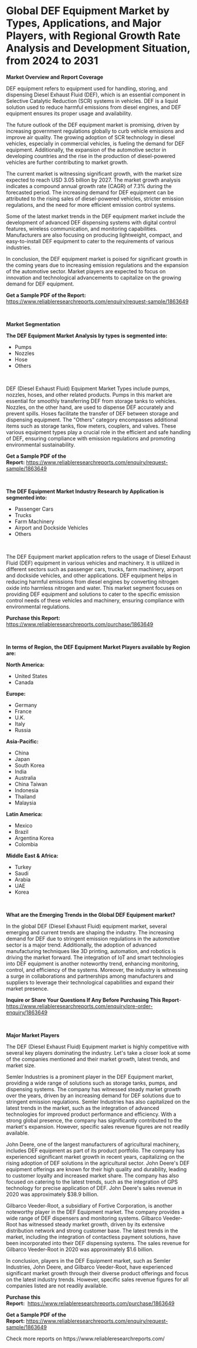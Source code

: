 <p><h1>Global DEF Equipment Market by Types, Applications, and Major Players, with Regional Growth Rate Analysis and Development Situation, from 2024 to 2031</h1></p><p><strong>Market Overview and Report Coverage</strong></p>
<p><p>DEF equipment refers to equipment used for handling, storing, and dispensing Diesel Exhaust Fluid (DEF), which is an essential component in Selective Catalytic Reduction (SCR) systems in vehicles. DEF is a liquid solution used to reduce harmful emissions from diesel engines, and DEF equipment ensures its proper usage and availability.</p><p>The future outlook of the DEF equipment market is promising, driven by increasing government regulations globally to curb vehicle emissions and improve air quality. The growing adoption of SCR technology in diesel vehicles, especially in commercial vehicles, is fueling the demand for DEF equipment. Additionally, the expansion of the automotive sector in developing countries and the rise in the production of diesel-powered vehicles are further contributing to market growth.</p><p>The current market is witnessing significant growth, with the market size expected to reach USD 3.05 billion by 2027. The market growth analysis indicates a compound annual growth rate (CAGR) of 7.3% during the forecasted period. The increasing demand for DEF equipment can be attributed to the rising sales of diesel-powered vehicles, stricter emission regulations, and the need for more efficient emission control systems.</p><p>Some of the latest market trends in the DEF equipment market include the development of advanced DEF dispensing systems with digital control features, wireless communication, and monitoring capabilities. Manufacturers are also focusing on producing lightweight, compact, and easy-to-install DEF equipment to cater to the requirements of various industries.</p><p>In conclusion, the DEF equipment market is poised for significant growth in the coming years due to increasing emission regulations and the expansion of the automotive sector. Market players are expected to focus on innovation and technological advancements to capitalize on the growing demand for DEF equipment.</p></p>
<p><strong>Get a Sample PDF of the Report:</strong> <a href="https://www.reliableresearchreports.com/enquiry/request-sample/1863649">https://www.reliableresearchreports.com/enquiry/request-sample/1863649</a></p>
<p>&nbsp;</p>
<p><strong>Market Segmentation</strong></p>
<p><strong>The DEF Equipment Market Analysis by types is segmented into:</strong></p>
<p><ul><li>Pumps</li><li>Nozzles</li><li>Hose</li><li>Others</li></ul></p>
<p>&nbsp;</p>
<p><p>DEF (Diesel Exhaust Fluid) Equipment Market Types include pumps, nozzles, hoses, and other related products. Pumps in this market are essential for smoothly transferring DEF from storage tanks to vehicles. Nozzles, on the other hand, are used to dispense DEF accurately and prevent spills. Hoses facilitate the transfer of DEF between storage and dispensing equipment. The "Others" category encompasses additional items such as storage tanks, flow meters, couplers, and valves. These various equipment types play a crucial role in the efficient and safe handling of DEF, ensuring compliance with emission regulations and promoting environmental sustainability.</p></p>
<p><strong>Get a Sample PDF of the Report:</strong>&nbsp;<a href="https://www.reliableresearchreports.com/enquiry/request-sample/1863649">https://www.reliableresearchreports.com/enquiry/request-sample/1863649</a></p>
<p>&nbsp;</p>
<p><strong>The DEF Equipment Market Industry Research by Application is segmented into:</strong></p>
<p><ul><li>Passenger Cars</li><li>Trucks</li><li>Farm Machinery</li><li>Airport and Dockside Vehicles</li><li>Others</li></ul></p>
<p>&nbsp;</p>
<p><p>The DEF Equipment market application refers to the usage of Diesel Exhaust Fluid (DEF) equipment in various vehicles and machinery. It is utilized in different sectors such as passenger cars, trucks, farm machinery, airport and dockside vehicles, and other applications. DEF equipment helps in reducing harmful emissions from diesel engines by converting nitrogen oxide into harmless nitrogen and water. This market segment focuses on providing DEF equipment and solutions to cater to the specific emission control needs of these vehicles and machinery, ensuring compliance with environmental regulations.</p></p>
<p><strong>Purchase this Report:</strong>&nbsp; <a href="https://www.reliableresearchreports.com/purchase/1863649">https://www.reliableresearchreports.com/purchase/1863649</a></p>
<p>&nbsp;</p>
<p><strong>In terms of Region, the DEF Equipment Market Players available by Region are:</strong></p>
<p>
    <p> <strong> North America: </strong>
        <ul>
            <li>United States</li>
            <li>Canada</li>
        </ul>
        </p> 
    <p> <strong> Europe: </strong>
        <ul>
            <li>Germany</li>
            <li>France</li>
            <li>U.K.</li>
            <li>Italy</li>
            <li>Russia</li>
        </ul>
        </p> 
    <p> <strong> Asia-Pacific: </strong>
        <ul>
            <li>China</li>
            <li>Japan</li>
            <li>South Korea</li>
            <li>India</li>
            <li>Australia</li>
            <li>China Taiwan</li>
            <li>Indonesia</li>
            <li>Thailand</li>
            <li>Malaysia</li>
        </ul>
        </p> 
    <p> <strong> Latin America: </strong>
        <ul>
            <li>Mexico</li>
            <li>Brazil</li>
            <li>Argentina Korea</li>
            <li>Colombia</li>
        </ul>
        </p> 
    <p> <strong> Middle East & Africa: </strong>
        <ul>
            <li>Turkey</li>
            <li>Saudi</li>
            <li>Arabia</li>
            <li>UAE</li>
            <li>Korea</li>
        </ul>
    </p>
    </p>
<p>&nbsp;</p>
<p><strong>What are the Emerging Trends in the Global DEF Equipment market?</strong></p>
<p><p>In the global DEF (Diesel Exhaust Fluid) equipment market, several emerging and current trends are shaping the industry. The increasing demand for DEF due to stringent emission regulations in the automotive sector is a major trend. Additionally, the adoption of advanced manufacturing techniques like 3D printing, automation, and robotics is driving the market forward. The integration of IoT and smart technologies into DEF equipment is another noteworthy trend, enhancing monitoring, control, and efficiency of the systems. Moreover, the industry is witnessing a surge in collaborations and partnerships among manufacturers and suppliers to leverage their technological capabilities and expand their market presence.</p></p>
<p><strong>Inquire or Share Your Questions If Any Before Purchasing This Report</strong>- <a href="https://www.reliableresearchreports.com/enquiry/pre-order-enquiry/1863649">https://www.reliableresearchreports.com/enquiry/pre-order-enquiry/1863649</a></p>
<p>&nbsp;</p>
<p><strong>Major Market Players</strong></p>
<p><p>The DEF (Diesel Exhaust Fluid) Equipment market is highly competitive with several key players dominating the industry. Let's take a closer look at some of the companies mentioned and their market growth, latest trends, and market size.</p><p>Semler Industries is a prominent player in the DEF Equipment market, providing a wide range of solutions such as storage tanks, pumps, and dispensing systems. The company has witnessed steady market growth over the years, driven by an increasing demand for DEF solutions due to stringent emission regulations. Semler Industries has also capitalized on the latest trends in the market, such as the integration of advanced technologies for improved product performance and efficiency. With a strong global presence, the company has significantly contributed to the market's expansion. However, specific sales revenue figures are not readily available.</p><p>John Deere, one of the largest manufacturers of agricultural machinery, includes DEF equipment as part of its product portfolio. The company has experienced significant market growth in recent years, capitalizing on the rising adoption of DEF solutions in the agricultural sector. John Deere's DEF equipment offerings are known for their high quality and durability, leading to customer loyalty and increased market share. The company has also focused on catering to the latest trends, such as the integration of GPS technology for precise application of DEF. John Deere's sales revenue in 2020 was approximately $38.9 billion.</p><p>Gilbarco Veeder-Root, a subsidiary of Fortive Corporation, is another noteworthy player in the DEF Equipment market. The company provides a wide range of DEF dispensers and monitoring systems. Gilbarco Veeder-Root has witnessed steady market growth, driven by its extensive distribution network and strong customer base. The latest trends in the market, including the integration of contactless payment solutions, have been incorporated into their DEF dispensing systems. The sales revenue for Gilbarco Veeder-Root in 2020 was approximately $1.6 billion.</p><p>In conclusion, players in the DEF Equipment market, such as Semler Industries, John Deere, and Gilbarco Veeder-Root, have experienced significant market growth through their diverse product offerings and focus on the latest industry trends. However, specific sales revenue figures for all companies listed are not readily available.</p></p>
<p><strong>Purchase this Report:</strong>&nbsp;&nbsp;<a href="https://www.reliableresearchreports.com/purchase/1863649">https://www.reliableresearchreports.com/purchase/1863649</a></p>
<p></p>
<p><strong>Get a Sample PDF of the Report:</strong>&nbsp;<a href="https://www.reliableresearchreports.com/enquiry/request-sample/1863649">https://www.reliableresearchreports.com/enquiry/request-sample/1863649</a></p>
<p>Check more reports on https://www.reliableresearchreports.com/</p>